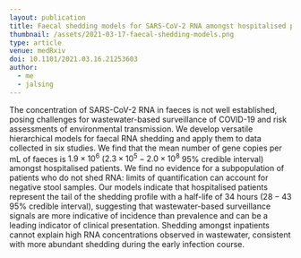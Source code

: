 ```yaml
---
layout: publication
title: Faecal shedding models for SARS-CoV-2 RNA amongst hospitalised patients and implications for wastewater-based epidemiology
thumbnail: /assets/2021-03-17-faecal-shedding-models.png
type: article
venue: medRxiv
doi: 10.1101/2021.03.16.21253603
author:
  - me
  - jalsing
---
```


The concentration of SARS-CoV-2 RNA in faeces is not well established, posing challenges for wastewater-based surveillance of COVID-19 and risk assessments of environmental transmission. We develop versatile hierarchical models for faecal RNA shedding and apply them to data collected in six studies. We find that the mean number of gene copies per mL of faeces is $1.9\times10^{6}$ ($2.3\times10^{5}-2.0\times10^{8}$ 95% credible interval) amongst hospitalised patients. We find no evidence for a subpopulation of patients who do not shed RNA: limits of quantification can account for negative stool samples. Our models indicate that hospitalised patients represent the tail of the shedding profile with a half-life of $34$ hours ($28-43$ 95% credible interval), suggesting that wastewater-based surveillance signals are more indicative of incidence than prevalence and can be a leading indicator of clinical presentation. Shedding amongst inpatients cannot explain high RNA concentrations observed in wastewater, consistent with more abundant shedding during the early infection course.
